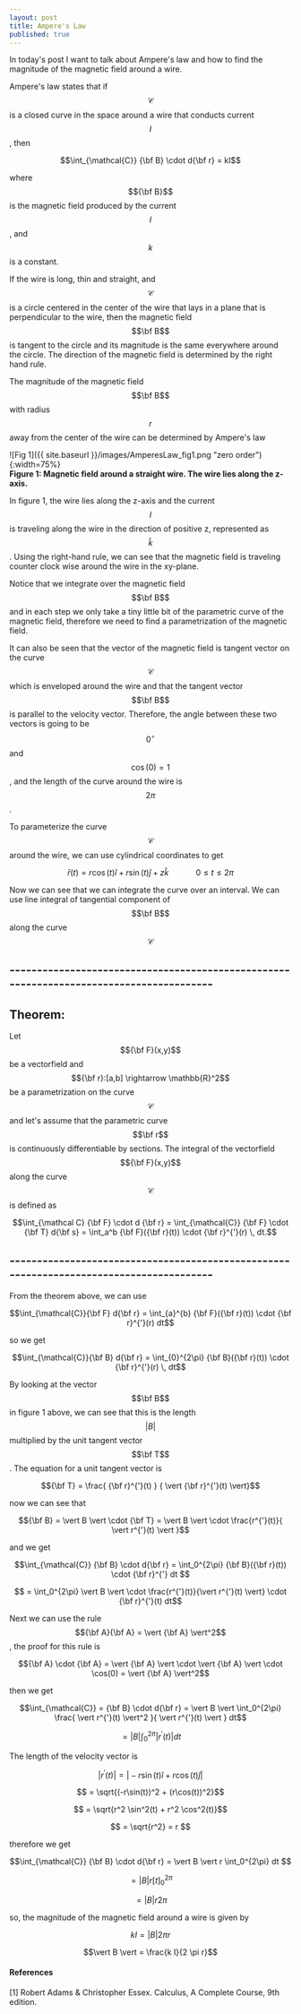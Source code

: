 ```yaml
---
layout: post
title: Ampere's Law
published: true
---
```


In today's post I want to talk about Ampere's law and how to find the magnitude of the magnetic field around a wire.

Ampere's law states that if $$\mathcal{C}$$ is a closed curve in the space around a wire that conducts current $$I$$, then

$$\int_{\mathcal{C}} {\bf B} \cdot d{\bf r} = kI$$

where $${\bf B}$$ is the magnetic field produced by the current $$I$$, and $$k$$ is a constant. 

If the wire is long, thin and straight, and $$\mathcal{C}$$ is a circle centered in the center of the wire that lays in a plane that is perpendicular to the wire, then the magnetic field $$\bf B$$ is tangent to the circle and its magnitude is the same everywhere around the circle. The direction of the magnetic field is determined by the right hand rule. 

The magnitude of the magnetic field $$\bf B$$ with radius $$r$$ away from the center of the wire can be determined by Ampere's law

![Fig 1]({{ site.baseurl }}/images/AmperesLaw_fig1.png "zero order"){:width=75%}  
**Figure 1: Magnetic field around a straight wire. The wire lies along the z-axis.**

In figure 1, the wire lies along the z-axis and the current $$I$$ is traveling along the wire in the direction of positive z, represented as $$\hat k$$. Using the right-hand rule, we can see that the magnetic field is traveling counter clock wise around the wire in the xy-plane.

Notice that we integrate over the magnetic field $$\bf B$$ and in each step we only take a tiny little bit of the parametric curve of the magnetic field, therefore we need to find a parametrization of the magnetic field.

It can also be seen that the vector of the magnetic field is tangent vector on the curve $$\mathcal{C}$$ which is enveloped around the wire and that the tangent vector $$\bf B$$ is parallel to the velocity vector. Therefore, the angle between these two vectors is going to be $$0^{\circ}$$ and $$\cos(0) = 1$$, and the length of the curve around the wire is $$2\pi$$.

To parameterize the curve $$\mathcal{C}$$ around the wire, we can use cylindrical coordinates to get

$$\bar{r}(t) = r\cos(t)\hat{i} + r\sin(t)\hat{j} + z \hat{k} \qquad \quad 0 \leq t \leq 2\pi$$

Now we can see that we can integrate the curve over an interval. We can use line integral of tangential component of $$\bf B$$ along the curve $$\mathcal{C}$$

## ----------------------------------------------------------------------------------------

## Theorem:

Let $${\bf F}(x,y)$$ be a vectorfield and $${\bf r}:[a,b] \rightarrow \mathbb{R}^2$$ be a parametrization on the curve $$\mathcal{C}$$ and let's assume that the parametric curve $$\bf r$$ is continuously differentiable by sections. The integral of the vectorfield $${\bf F}(x,y)$$ along the curve $$\mathcal C$$ is defined as

$$\int_{\mathcal C} {\bf F} \cdot d {\bf r} = \int_{\mathcal{C}} {\bf F} \cdot {\bf T} d{\bf s} = \int_a^b {\bf F}({\bf r}(t)) \cdot {\bf r}^{'}(r) \, dt.$$

## ----------------------------------------------------------------------------------------

From the theorem above, we can use

$$\int_{\mathcal{C}}{\bf F} d{\bf r} = \int_{a}^{b} {\bf F}({\bf r}(t)) \cdot {\bf r}^{'}(r) dt$$

so we get

$$\int_{\mathcal{C}}{\bf B} d{\bf r} = \int_{0}^{2\pi} {\bf B}({\bf r}(t)) \cdot {\bf r}^{'}(r) \, dt$$

By looking at the vector $$\bf B$$ in figure 1 above, we can see that this is the length $$\vert B \vert$$  multiplied by the unit tangent vector $$\bf T$$. The equation for a unit tangent vector is 

$${\bf T} = \frac{ {\bf r}^{'}(t) } { \vert {\bf r}^{'}(t) \vert}$$

now we can see that

$${\bf B} = \vert B \vert \cdot {\bf T} = \vert B \vert \cdot \frac{r^{'}(t)}{ \vert r^{'}(t) \vert }$$

and we get

$$\int_{\mathcal{C}} {\bf B} \cdot d{\bf r} = \int_0^{2\pi} {\bf B}({\bf r}(t)) \cdot {\bf r}^{'} dt $$ 
 
$$ = \int_0^{2\pi} \vert B \vert \cdot \frac{r^{'}(t)}{\vert r^{'}(t) \vert} \cdot {\bf r}^{'}(t) dt$$ 

Next we can use the rule $${\bf A}{\bf A} = \vert {\bf A} \vert^2$$, the proof for this rule is

$${\bf A} \cdot {\bf A} = \vert {\bf A} \vert \cdot \vert {\bf A} \vert \cdot \cos(0) = \vert {\bf A} \vert^2$$

then we get

$$\int_{\mathcal{C}} = {\bf B} \cdot d{\bf r} = \vert B \vert \int_0^{2\pi} \frac{ \vert r^{'}(t) \vert^2 }{ \vert r^{'}(t) \vert } dt$$ 

$$ = \vert B \vert \int_0^{2\pi} \vert r^{'}(t) \vert dt $$

The length of the velocity vector is 

$$ \vert r^{'}(t) \vert = \vert - r \sin(t) \hat{i} + r \cos(t) \hat{j} \vert$$

$$ = \sqrt{(-r\sin(t))^2 + (r\cos(t))^2}$$

$$ = \sqrt{r^2 \sin^2(t) + r^2 \cos^2(t)}$$

$$ = \sqrt{r^2} = r $$

therefore we get

$$\int_{\mathcal{C}} {\bf B} \cdot d{\bf r} = \vert B \vert r \int_0^{2\pi} dt $$

$$ = \vert B \vert r \left[ t \right]_0^{2\pi}$$

$$ = \vert B \vert r 2 \pi$$

so, the magnitude of the magnetic field around a wire is given by

$$k I = \vert B \vert 2 \pi r$$

$$\vert B \vert = \frac{k I}{2 \pi r}$$

#### References
[1] Robert Adams & Christopher Essex. Calculus, A Complete Course, 9th edition.
